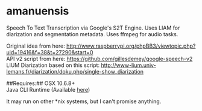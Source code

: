 amanuensis
==========

Speech To Text Transcription via Google's S2T Engine. Uses LIAM for 
diarization and segmentation metadata. Uses ffmpeg for audio tasks.  
  
Original idea from here: http://www.raspberrypi.org/phpBB3/viewtopic.php?uid=19416&f=38&t=27290&start=0  
API v2 script from here: https://github.com/gillesdemey/google-speech-v2  
LIUM Diarization based on this script: http://www-lium.univ-lemans.fr/diarization/doku.php/single-show_diarization  
  
##Requires:##
OSX 10.6.8+  
Java CLI Runtime \(Available [here](http://support.apple.com/kb/DL1572?viewlocale=en_US)\)  
  
It may run on other *nix systems, but I can't promise anything.
